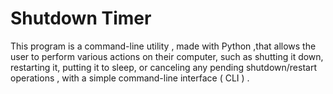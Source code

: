 # Shutdown Timer

This program is a command-line utility , made with Python ,that allows the user to perform various actions on their computer, such as shutting it down, restarting it, putting it to sleep, or canceling any pending shutdown/restart operations , with  a simple command-line interface ( CLI ) .